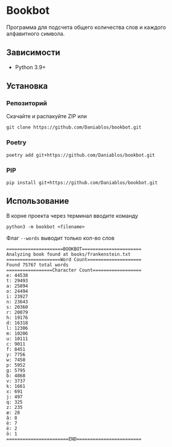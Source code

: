 # Bookbot

Программа для подсчета общего количества слов и каждого алфавитного символа.

## Зависимости

- Python 3.9+

## Установка

### Репозиторий

Скачайте и распакуйте ZIP
или
```shell
git clone https://github.com/Daniablos/bookbot.git
```

### Poetry

```shell
poetry add git+https://github.com/Daniablos/bookbot.git
```

### PIP

```shell
pip install git+https://github.com/Daniablos/bookbot.git
```

##  Использование

В корне проекта через терминал вводите команду 
```shell
python3 -m bookbot <filename>
```

Флаг `--words` выводит только кол-во слов

```
=====================BOOKBOT======================
Analyzing book found at books/frankenstein.txt
====================Word Count====================
Found 75767 total words
=================Character Count==================
e: 44538
t: 29493
a: 25894
o: 24494
i: 23927
n: 23643
s: 20360
r: 20079
h: 19176
d: 16318
l: 12306
m: 10206
u: 10111
c: 9011
f: 8451
y: 7756
w: 7450
p: 5952
g: 5795
b: 4868
v: 3737
k: 1661
x: 691
j: 497
q: 325
z: 235
æ: 28
â: 8
ê: 7
ë: 2
ô: 1
=======================END========================
```
